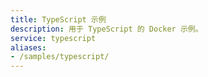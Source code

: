 ```yaml
---
title: TypeScript 示例
description: 用于 TypeScript 的 Docker 示例。
service: typescript
aliases:
- /samples/typescript/
---
```

